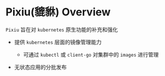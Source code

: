 # Pixiu(貔貅) Overview

`Pixiu` 旨在对 `kubernetes` 原生功能的补充和强化

- 提供 `kubernetes` 层面的镜像管理能力
  - 可通过 `kubectl` 或 `client-go` 对集群中的 `images` 进行管理

- 无状态应用的分批发布
